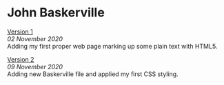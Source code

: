 John Baskerville
================
[Version 1](https://leanderixd.github.io/john_baskerville/john_baskerville-one.html)   
*02 November 2020*  
Adding my first proper web page marking up some plain text with HTML5. 

[Version 2](https://leanderixd.github.io/john_baskerville/john_baskerville-two.html)   
*09 November 2020*  
Adding new Baskerville file and applied my first CSS styling. 